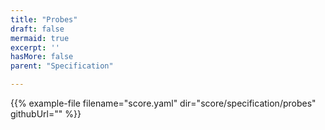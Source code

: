 ```yaml
---
title: "Probes"
draft: false
mermaid: true
excerpt: ''
hasMore: false
parent: "Specification"

---
```




{{% example-file filename="score.yaml" dir="score/specification/probes" githubUrl="" %}}
